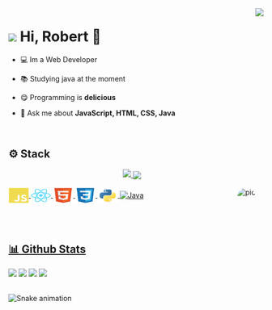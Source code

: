 <img align="right" height="590em" src="https://raw.githubusercontent.com/gist/RobertMiguel/98ab26ec0029f35666d05bc25e6bf544/raw/d657911b330ae36a2d1cffa3453e403fd98d8374/githubcast.svg"/>
<h1 align="left"><img height="30px" src="https://user-images.githubusercontent.com/50364832/143615313-330ef73e-ee1c-4cfe-b71d-7462a00f16b4.gif" /> Hi, Robert 🤖</h1>

- 💻 Im a Web Developer

- 📚 Studying java at the moment

- 😋 Programming is **delicious**

- 💬 Ask me about **JavaScript, HTML, CSS, Java**


</br>


## ⚙️ Stack
<div align="center">
  <a href="https://github.com/RobertMiguel">
  <img height="180em" src="https://github-readme-stats.vercel.app/api?username=RobertMiguel&show_icons=true&theme=dracula&include_all_commits=true&count_private=true"/>
  <img height="180em"  align="center" src="https://github-readme-stats.vercel.app/api/top-langs/?username=RobertMiguel&layout=compact&langs_count=7&theme=dracula" />
</div>
<div style="display: inline_block"><br>
  <img align="center" alt="Js" height="30" width="40" src="https://raw.githubusercontent.com/devicons/devicon/master/icons/javascript/javascript-plain.svg">
  <img align="center" alt="React" height="30" width="40" src="https://raw.githubusercontent.com/devicons/devicon/master/icons/react/react-original.svg">
  <img align="center" alt="HTML" height="30" width="40" src="https://raw.githubusercontent.com/devicons/devicon/master/icons/html5/html5-original.svg">
  <img align="center" alt="CSS" height="30" width="40" src="https://raw.githubusercontent.com/devicons/devicon/master/icons/css3/css3-original.svg">
  <img align="center" alt="Python" height="30" width="40" src="https://raw.githubusercontent.com/devicons/devicon/master/icons/python/python-original.svg">
  <img align="center" alt="Java" height="30" witdh="40" src="https://cdn.jsdelivr.net/gh/devicons/devicon/icons/java/java-original.svg"/>
  <img align="right" alt="pic" height="150" style="border-radius:50px;" src="https://share-cdn.picrew.me/shareImg/org/202201/646449_li5EsS0p.png">
</div>

 </br></br>
 
 ## 📊 Github Stats
 
<div> 
  <a href="https://www.instagram.com/robert.mvr" target="_blank"><img src="https://img.shields.io/badge/-Instagram-%23E4405F?style=for-the-badge&logo=instagram&logoColor=white" target="_blank"></a>
 <a href="https://discord.gg/Fs6uRX7NQB" target="_blank"><img src="https://img.shields.io/badge/Discord-7289DA?style=for-the-badge&logo=discord&logoColor=white" target="_blank"></a> 
  <a href = "robertresende9@gmail.com"><img src="https://img.shields.io/badge/-Gmail-%23333?style=for-the-badge&logo=gmail&logoColor=white" target="_blank"></a>
  <a href="https://www.linkedin.com/in/robert-miguel-5606aa22a/" target="_blank"><img src="https://img.shields.io/badge/-LinkedIn-%230077B5?style=for-the-badge&logo=linkedin&logoColor=white" target="_blank"></a> 
</div>
</br>

![Snake animation](https://github.com/RobertMiguel/RobertMiguel/blob/output/github-contribution-grid-snake.svg)
